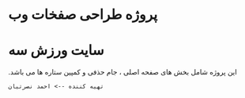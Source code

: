 # پروژه طراحی صفخات وب 
# سایت ورزش سه

.این پروژه شامل بخش های صفحه اصلی ، جام حذفی و کمپین ستاره ها می باشد

``````
تهیه کننده --> احمد نصرتیان
``````
